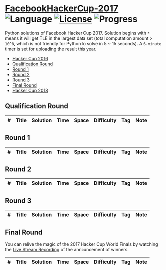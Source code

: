 # [FacebookHackerCup-2017](https://www.facebook.com/hackercup/past_rounds/) ![Language](https://img.shields.io/badge/language-Python-orange.svg) [![License](https://img.shields.io/badge/license-CC%203.0-blue.svg)](https://creativecommons.org/licenses/by-nc/3.0/) ![Progress](https://img.shields.io/badge/progress-0%20%2F%2022-ff69b4.svg)

Python solutions of Facebook Hacker Cup 2017. Solution begins with `*` means it will get TLE in the largest data set (total computation amount > `10^8`, which is not friendly for Python to solve in 5 ~ 15 seconds). A `6-minute` timer is set for uploading the result this year.

* [Hacker Cup 2016](https://github.com/kamyu104/FacebookHackerCup-2016)
* [Qualification Round](https://github.com/kamyu104/FacebookHackerCup-2017#qualification-round)
* [Round 1](https://github.com/kamyu104/FacebookHackerCup-2017#round-1)
* [Round 2](https://github.com/kamyu104/FacebookHackerCup-2017#round-2)
* [Round 3](https://github.com/kamyu104/FacebookHackerCup-2017#round-3)
* [Final Round](https://github.com/kamyu104/FacebookHackerCup-2017#final-round)
* [Hacker Cup 2018](https://github.com/kamyu104/FacebookHackerCup-2018)

## Qualification Round
| # | Title | Solution | Time | Space | Difficulty | Tag | Note |
|---| ----- | -------- | ---- | ----- | ---------- | --- | ---- |

## Round 1
| # | Title | Solution | Time | Space | Difficulty | Tag | Note |
|---| ----- | -------- | ---- | ----- | ---------- | --- | ---- |

## Round 2
| # | Title | Solution | Time | Space | Difficulty | Tag | Note |
|---| ----- | -------- | ---- | ----- | ---------- | --- | ---- |

## Round 3
| # | Title | Solution | Time | Space | Difficulty | Tag | Note |
|---| ----- | -------- | ---- | ----- | ---------- | --- | ---- |

## Final Round
You can relive the magic of the 2017 Hacker Cup World Finals by watching the [Live Stream Recording](https://www.facebook.com/hackercup/videos/1550985291600320) of the announcement of winners.

| # | Title | Solution | Time | Space | Difficulty | Tag | Note |
|---| ----- | -------- | ---- | ----- | ---------- | --- | ---- |
